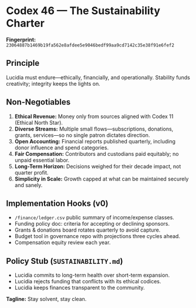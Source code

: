 # Codex 46 — The Sustainability Charter

**Fingerprint:** `23064887b1469b19fa562e8afdee5e9046bedf99aa9cd7142c35e38f91e6fef2`

## Principle
Lucidia must endure—ethically, financially, and operationally. Stability funds creativity; integrity keeps the lights on.

## Non-Negotiables
1. **Ethical Revenue:** Money only from sources aligned with Codex 11 (Ethical North Star).
2. **Diverse Streams:** Multiple small flows—subscriptions, donations, grants, services—so no single patron dictates direction.
3. **Open Accounting:** Financial reports published quarterly, including donor influence and spend categories.
4. **Fair Compensation:** Contributors and custodians paid equitably; no unpaid essential labor.
5. **Long-Term Horizon:** Decisions weighed for their decade impact, not quarter profit.
6. **Simplicity in Scale:** Growth capped at what can be maintained securely and sanely.

## Implementation Hooks (v0)
- `/finance/ledger.csv` public summary of income/expense classes.
- Funding policy doc: criteria for accepting or declining sponsors.
- Grants & donations board rotates quarterly to avoid capture.
- Budget tool in governance repo with projections three cycles ahead.
- Compensation equity review each year.

## Policy Stub (`SUSTAINABILITY.md`)
- Lucidia commits to long-term health over short-term expansion.
- Lucidia rejects funding that conflicts with its ethical codices.
- Lucidia keeps finances transparent to the community.

**Tagline:** Stay solvent, stay clean.
